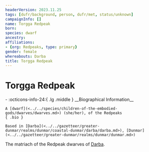 ```yaml
---
headerVersion: 2023.11.25
tags: [dufr/background, person, dufr/met, status/unknown]
campaignInfo: []
name: Torgga Redpeak
born:
species: dwarf
ancestry:
affiliations:
- {org: Redpeaks, type: primary}
gender: female
whereabouts: Darba
title: Torgga Redpeak
---
```

# Torgga Redpeak
<div class="grid cards ext-narrow-margin ext-one-column" markdown>
- :octicons-info-24:{ .lg .middle } __Biographical Information__

    A [dwarf](<../../species/children-of-the-embodied-gods/dwarves/dwarves.md>) (she/her), of the Redpeaks  
    { .bio }

    Based in [Darba](<../../gazetteer/greater-dunmar/realms/dunmar/coastal-dunmar/darba/darba.md>), [Dunmar](<../../gazetteer/greater-dunmar/realms/dunmar/dunmar.md>)
</div>


The matriach of the Redpeak dwarves of [Darba](<../../gazetteer/greater-dunmar/realms/dunmar/coastal-dunmar/darba/darba.md>).